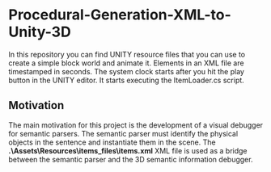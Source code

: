 # Procedural-Generation-XML-to-Unity-3D

In this repository you can find UNITY resource files that you can use to create a simple block world and animate it.
Elements in an XML file are timestamped in seconds.
The system clock starts after you hit the play button in the UNITY editor.  It starts executing the ItemLoader.cs script. 

## Motivation

The main motivation for this project is the development of a visual debugger for semantic parsers. The semantic parser must identify the physical objects in the sentence and instantiate them in the scene. The **.\Assets\Resources\items_files\items.xml** XML file is used as a bridge between the semantic parser and the 3D semantic information debugger. 
